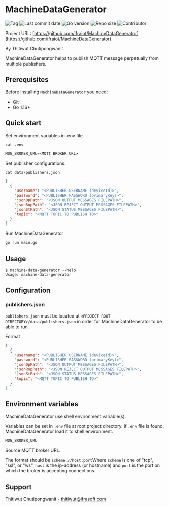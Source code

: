 # MachineDataGenerator

![Tag](https://img.shields.io/github/v/tag/ifraiot/MachineDataGenerator)
![Last commit date](https://img.shields.io/github/last-commit/ifraiot/MachineDataGenerator)
![Go version](https://img.shields.io/github/go-mod/go-version/ifraiot/MachineDataGenerator)
![Repo size](https://img.shields.io/github/repo-size/ifraiot/MachineDataGenerator)
![Contributor](https://img.shields.io/github/contributors/ifraiot/MachineDataGenerator)

Project URL: [https://github.com/ifraiot/MachineDataGenerator](https://github.com/ifraiot/MachineDataGenerator)

By Thitiwut Chutipongwanit

MachineDataGenerator helps to publish MQTT message perpetually from multiple publishers.

## Prerequisites

Before installing `MachineDataGenerator` you need:

- Git
- Go 1.16+

## Quick start

Set environment variables in .env file.

```shell
cat .env
```

```text
MDG_BROKER_URL=<MQTT BROKER URL>
```

Set publisher configurations.

```shell
cat data/publishers.json
```

```json
[
  {
    "username": "<PUBLISHER USERNAME (deviceId)>",
    "password": "<PUBLISHER PASSWORD (primaryKey)>",
    "jsonOpPath": "<JSON OUTPUT MESSAGES FILEPATH>",
    "jsonRopPath": "<JSON REJECT OUTPUT MESSAGES FILEPATH>",
    "jsonStPath": "<JSON STATUS MESSAGES FILEPATH>",
    "topic": "<MQTT TOPIC TO PUBLISH TO>"
  }
]
```

Run MachineDataGenerator

```bash
go run main.go
```

## Usage

```shell
$ machine-data-generator --help
Usage: machine-data-generator 
```

## Configuration

### publishers.json

`publishers.json` must be located at
`<PROJECT ROOT DIRECTORY>/data/publishers.json` in order for
MachineDataGenerator to be able to run.

Format

```json
[
  {
    "username": "<PUBLISHER USERNAME (deviceId)>",
    "password": "<PUBLISHER PASSWORD (primaryKey)>",
    "jsonOpPath": "<JSON OUTPUT MESSAGES FILEPATH>",
    "jsonRopPath": "<JSON REJECT OUTPUT MESSAGES FILEPATH>",
    "jsonStPath": "<JSON STATUS MESSAGES FILEPATH>",
    "topic": "<MQTT TOPIC TO PUBLISH TO>"
  }
]
```

## Environment variables

MachineDataGenerator use shell environment variable(s).

Variables can be set in `.env` file at root project directory.
If `.env` file is found, MachineDataGenerator load it to shell environment.

`MDG_BROKER_URL`

Source MQTT broker URL.

The format should be `scheme://host:port`Where
`scheme` is one of "tcp", "ssl", or "ws",
`host` is the ip-address (or hostname) and
`port` is the port on which the broker is accepting connections.

## Support

Thitiwut Chutipongwanit - thitiwut@ifrasoft.com
